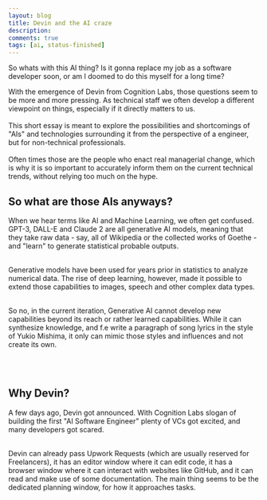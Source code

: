 ```yaml
---
layout: blog
title: Devin and the AI craze
description:
comments: true
tags: [ai, status-finished]
---
```


So whats with this AI thing? Is it gonna replace my job as a software developer soon, or am I doomed to do this myself for a long time?

With the emergence of Devin from Cognition Labs, those questions seem to be more and more pressing.
As technical staff we often develop a different viewpoint on things, especially if it directly matters to us. <br>
<br>
This short essay is meant to explore the possibilities and shortcomings of "AIs" and technologies surrounding it from the perspective of a engineer, but for non-technical professionals. <br>
<br>
Often times those are the people who enact real managerial change, which is why it is so important to accurately inform them on the current technical trends, without relying too much on the hype.

## So what are those AIs anyways?

When we hear terms like AI and Machine Learning, we often get confused. GPT-3, DALL-E and Claude 2 are all generative AI models, meaning that they take raw data - say, all of Wikipedia or the collected works of Goethe - and "learn" to generate statistical probable outputs. <br> <br>

Generative models have been used for years prior in statistics to analyze numerical data. The rise of deep learning, however, made it possible to extend those capabilities to images, speech and other complex data types. <br> <br>

So no, in the current iteration, Generative AI cannot develop new capabilities beyond its reach or rather learned capabilities. While it can synthesize knowledge, and f.e write a paragraph of song lyrics in the style of Yukio Mishima, it only can mimic those styles and influences and not create its own.

<br> <br>

## Why Devin?

A few days ago, Devin got announced. With Cognition Labs slogan of building the first "AI Software Engineer" plenty of VCs got excited, and many developers got scared. <br><br>

Devin can already pass Upwork Requests (which are usually reserved for Freelancers), it has an editor window where it can edit code, it has a browser window where it can interact with websites like GitHub, and it can read and make use of some documentation. The main thing seems to be the dedicated planning window, for how it approaches tasks. <br><br>

